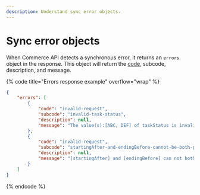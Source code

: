 ```yaml
---
description: Understand sync error objects.
---
```


# Sync error objects

When Commerce API detects a synchronous error, it returns an `errors` object in the response. This object will return the [code](broken-reference), subcode, description, and message.

{% code title="Errors response example" overflow="wrap" %}
```json
{
    "errors": [
        {
            "code": "invalid-request",
            "subcode": "invalid-task-status",
            "description": null,
            "message": "The value(s):[ABC, DEF] of taskStatus is invalid, expected value(s) is:[COMPLETED, FAILED, PROCESSING, PUBLISHED]"
        },
        {
            "code": "invalid-request",
            "subcode": "startingAfter-and-endingBefore-cannot-be-both-provided",
            "description": null,
            "message": "[startingAfter] and [endingBefore] can not both be provided."
        }
    ]
}
```
{% endcode %}
